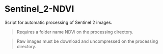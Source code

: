 # Sentinel_2-NDVI

Script for automatic processing of Sentinel 2 images.

>Requires a folder name NDVI on the processing directory.

>Raw images must be download and uncompressed on the processing directory.
